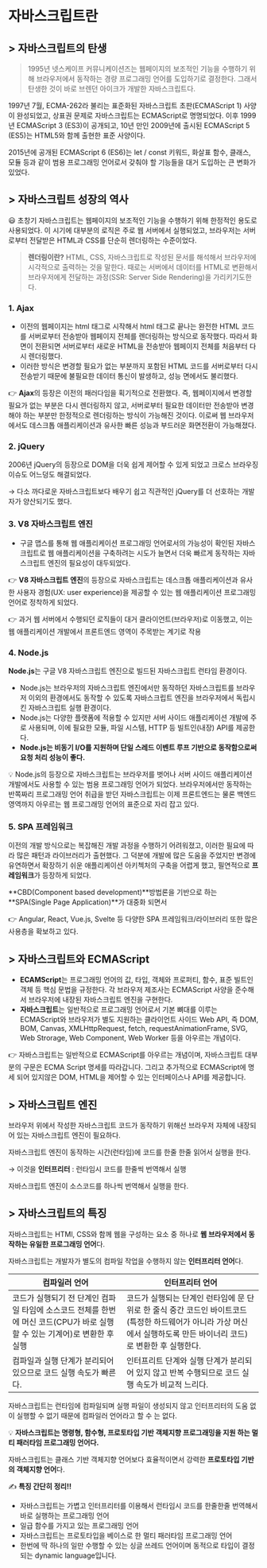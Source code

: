 # 자바스크립트란

## > 자바스크립트의 탄생

> 1995년 넷스케이프 커뮤니케이션즈는 웹페이지의 보조적인 기능을 수행하기 위해 브라우저에서 동작하는 경량 프로그래밍 언어를 도입하기로 결정한다. 그래서 탄생한 것이 바로 브렌던 아이크가 개발한 자바스크립트다.
> 

1997년 7월, ECMA-262라 불리는 표준화된 자바스크립트 초판(ECMAScript 1) 사양이 완성되었고, 상표권 문제로 자바스크립트는 ECMAScript로 명명되었다. 이후 1999년 ECMAScript 3 (ES3)이 공개되고, 10년 만인 2009년에 출시된 ECMAScript 5 (ES5)는 HTML5와 함께 출현한 표준 사양이다.

2015년에 공개된 ECMAScript 6 (ES6)는 let / const 키워드, 화살표 함수, 클래스, 모듈 등과 같이 범용 프로그래밍 언어로서 갖춰야 할 기능들을 대거 도입하는 큰 변화가 있었다.

## > 자바스크립트 성장의 역사

😃 초창기 자바스크립트는 웹페이지의 보조적인 기능을 수행하기 위해 한정적인 용도로 사용되었다. 이 시기에 대부분의 로직은 주로 웹 서버에서 실행되었고, 브라우저는 서버로부터 전달받은 HTML과 CSS를 단순히 렌더링하는 수준이었다.

> **렌더링이란?**
HTML, CSS, 자바스크립트로 작성된 문서를 해석해서 브라우저에 시각적으로 출력하는 것을 말한다. 때로는 서버에서 데이터를 HTML로 변환해서 브라우저에게 전달하는 과정(SSR: Server Side Rendering)을 가리키기도한다.
> 

### 1. Ajax

- 이전의 웹페이지는 html 태그로 시작해서 html 태그로 끝나는 완전한 HTML 코드를 서버로부터 전송받아 웹페이지 전체를 렌더링하는 방식으로 동작했다. 따라서 화면이 전환되면 서버로부터 새로운 HTML을 전송받아 웹페이지 전체를 처음부터 다시 렌더링했다.
- 이러한 방식은 변경할 필요가 없는 부분까지 포함된 HTML 코드를 서버로부터 다시 전송받기 때문에 불필요한 데이터 통신이 발생하고, 성능 면에서도 불리했다.

👉 **Ajax**의 등장은 이전의 패러다임을 획기적으로 전환했다. 즉, 웹페이지에서 변경할 필요가 없는 부분은 다시 렌더링하지 않고, 서버로부터 필요한 데이터만 전송받아 변경해야 하는 부분만 한정적으로 렌더링하는 방식이 가능해진 것이다. 이로써 웹 브라우저에서도 데스크톱 애플리케이션과 유사한 빠른 성능과 부드러운 화면전환이 가능해졌다.

### 2. jQuery

2006년 jQuery의 등장으로 DOM을 더욱 쉽게 제어할 수 있게 되었고 크로스 브라우징 이슈도 어느덩도 해결되었다. 

→ 다소 까다로운 자바스크립트보다 배우기 쉽고 직관적인 jQuery를 더 선호하는 개발자가 양산되기도 했다.

### 3. V8 자바스크립트 엔진

- 구글 맵스를 통해 웹 애플리케이션 프로그래밍 언어로서의 가능성이 확인된 자바스크립트로 웹 애플리케이션을 구축하려는 시도가 늘면서 더욱 빠르게 동작하는 자바스크립트 엔진의 필요성이 대두되었다.

👉 **V8 자바스크립트 엔진**의 등장으로 자바스크립트는 데스크톱 애플리케이션과 유사한 사용자 경험(UX: user experience)을 제공할 수 있는 웹 애플리케이션 프로그래밍 언어로 정착하게 되었다.

👉 과거 웹 서버에서 수행되던 로직들이 대거 클라이언트(브라우저)로 이동했고, 이는 웹 애플리케이션 개발에서 프론트엔드 영역이 주목받는 계기로 작용

### 4. Node.js

**Node.js**는 구글 V8 자바스크립트 엔진으로 빌드된 자바스크립트 런타임 환경이다.

- Node.js는 브라우저의 자바스크립트 엔진에서만 동작하던 자바스크립트를 브라우저 이외의 환경에서도 동작할 수 있도록 자바스크립트 엔진을 브라우저에서 독립시킨 자바스크립트 실행 환경이다.
- Node.js는 다양한 플랫폼에 적용할 수 있지만 서버 사이드 애플리케이션 개발에 주로 사용되며, 이에 필요한 모듈, 파일 시스템, HTTP 등 빌트인(내장) API를 제공한다.
- **Node.js는 비동기 I/O를 지원하며 단일 스레드 이벤트 루프 기반으로 동작함으로써 요청 처리 성능이 좋다.**

💡 Node.js의 등장으로 자바스크립트는 브라우저를 벗어나 서버 사이드 애플리케이션 개발에서도 사용할 수 있는 범용 프로그래밍 언어가 되었다. 브라우저에서만 동작하는 반쪽짜리 프로그래밍 언어 취급을 받던 자바스크립트는 이제 프론트엔드는 물론 백엔드 영역까지 아우르는 웹 프로그래밍 언어의 표준으로 자리 잡고 있다.

### 5. SPA 프레임워크

이전의 개발 방식으로는 복잡해진 개발 과정을 수행하기 어려워졌고, 이러한 필요에 따라 많은 패턴과 라이브러리가 출현했다. 그 덕분에 개발에 많은 도움을 주었지만 변경에 유연하면서 확장하기 쉬운 애플리케이션 아키첵처의 구축을 어렵게 했고, 필연적으로 **프레임워크**가 등장하게 되었다.

**CBD(Component based development)**방법론을 기반으로 하는 **SPA(Single Page Application)**가 대중화 되면서

👉 Angular, React, Vue.js, Svelte 등 다양한 SPA 프레임워크/라이브러리 또한 많은 사용층을 확보하고 있다.

## > 자바스크립트와 ECMAScript

- **ECAMScript**는 프로그래밍 언어의 값, 타입, 객체와 프로퍼티, 함수, 표준 빌트인 객체 등 핵심 문법을 규정한다.
각 브라우저 제조사는 ECMAScript 사양을 준수해서 브라우저에 내장된 자바스크립트 엔진을 구현한다.
- **자바스크립트**는 일반적으로 프로그래밍 언어로서 기본 뼈대를 이루는 ECMAScript와 브라우저가 별도 지원하는 클라이언트 사이드 Web API, 즉 DOM, BOM, Canvas, XMLHttpRequest, fetch, requestAnimationFrame, SVG, Web Strorage, Web Component, Web Worker 등을 아우르는 개념이다.

👉 자바스크립트는 일반적으로 ECMAScript를 아우르는 개념이며, 자바스크립트 대부분의 구문은 ECMA Script 명세를 따라갑니다. 그리고 추가적으로 ECMAScript에 명세 되어 있지않은 DOM, HTML을 제어할 수 있는 인터페이스나 API를 제공합니다.

## > 자바스크립트 엔진

브라우저 위에서 작성한 자바스크립트 코드가 동작하기 위해선 브라우저 자체에 내장되어 있는 자바스크립트 엔진이 필요하다.

자바스크립트 엔진이 동작하는 시간(런타임)에 코드를 한줄 한줄 읽어서 실행을 한다.

→ 이것을 **인터프리터** : 런타임시 코드를 한줄씩 번역해서 실행

자바스크립트 엔진이 소스코드를 하나씩 번역해서 실행을 한다.

## > 자바스크립트의 특징

자바스크립트는 HTMl, CSS와 함께 웹을 구성하는 요소 중 하나로 **웹 브라우저에서 동작하는 유일한 프로그래밍 언어**다. 

자바스크립트는 개발자가 별도의 컴파일 작업을 수행하지 않는 **인터프리터 언어**다.

| 컴파일러 언어 | 인터프리터 언어 |
| --- | --- |
| 코드가 실행되기 전 단계인 컴파일 타임에 소스코드 전체를 한번에 머신 코드(CPU가 바로 실행할 수 있는 기계어)로 변환한 후 실행 | 코드가 실행되는 단계인 런타임에 문 단위로 한 줄식 중간 코드인 바이트코드(특정한 하드웨어가 아니라 가상 머신에서 실행하도록 만든 바이너리 코드)로 변환한 후 실행한다. |
| 컴파일과 실행 단계가 분리되어 있으므로 코드 실행 속도가 빠른다. | 인터프리트 단계와 실행 단계가 분리되어 있지 않고 반복 수행되므로 코드 실행 속도가 비교적 느리다. |

자바스크립트는 런타임에 컴파일되며 실행 파일이 생성되지 않고 인터프리터의 도움 없이 실행할 수 없기 때문에 컴파일러 언어라고 할 수 는 없다.

💡 **자바스크립트는 명령형, 함수형, 프로토타입 기반 객체지향 프로그래밍을 지원 하는 멀티 패러타임 프로그래밍 언어다.**

자바스크립트는 클래스 기반 객체지향 언어보다 효율적이면서 강력한 **프로토타입 기반의 객체지향 언어**다.

✍️ **특징 간단히 정리!!**

- 자바스크립트는 가볍고 인터프리터를 이용해서 런타임시 코드를 한줄한줄 번역해서 바로 실행하는 프로그래밍 언어
- 일급 함수를 가지고 있는 프로그래밍 언어
- 자바스크립트는 프로토타입을 베이스로 한 멀티 패러타임 프로그래밍 언어
- 한번에 딱 하나의 일만 수행할 수 있는 싱글 쓰레드 언어이며 동적으로 타입이 결정되는 dynamic language입니다.